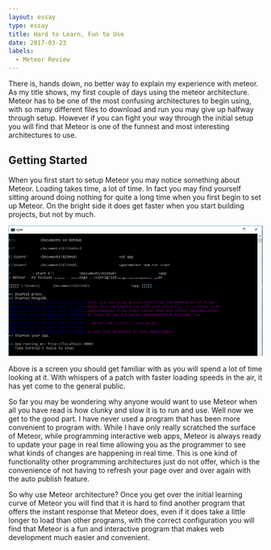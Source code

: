 ```yaml
---
layout: essay
type: essay
title: Hard to Learn, Fun to Use
date: 2017-03-23
labels:
  - Meteor Review
---
```


There is, hands down, no better way to explain my experience with meteor. As my title shows, 
my first couple of days using the meteor architecture. Meteor has to be one of the most confusing 
architectures to begin using, with so many different files to download and run you may give up halfway through 
setup. However if you can fight your way through the initial setup you will find that Meteor is one of the funnest and 
most interesting architectures to use. 

## Getting Started

When you first start to setup Meteor you may notice something about Meteor. Loading takes time, a lot of time. In fact you may find yourself sitting around doing nothing for quite a long time when you first begin to set up Meteor. On the bright side it does get faster when you start building projects, but not by much. 

<img class="ui image" src="../images/MeteorLoading.png">

Above is a screen you should get familiar with as you will spend a lot of time looking at it. With whispers of a patch with faster loading speeds in the air, it has yet come to the general public. 

So far you may be wondering why anyone would want to use Meteor when all you have read is how clunky and slow it is to run and use. Well now we get to the good part. I have never used a program that has been more convenient to program with. While I have only really scratched the surface of Meteor, while programming interactive web apps, Meteor is always ready to update your page in real time allowing you as the programmer to see what kinds of changes are happening in real time. This is one kind of functionality other programming architectures just do not offer, which is the convenience of not having to refresh your page over and over again with the auto publish feature.

So why use Meteor architecture? Once you get over the initial learning curve of Meteor you will find that it is hard to find another program that offers the instant response that Meteor does, even if it does take a little longer to load than other programs, with the correct configuration you will find that Meteor is a fun and interactive program that makes web development much easier and convenient.
